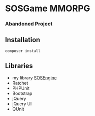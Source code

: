 # SOSGame MMORPG
### Abandoned Project

## Installation
```
composer install
```

## Libraries
- my library [SOSEngine](https://github.com/stanfortonski/SOSEngine) 
- Ratchet
- PHPUnit
- Bootstrap
- jQuery
- jQuery UI
- QUnit
